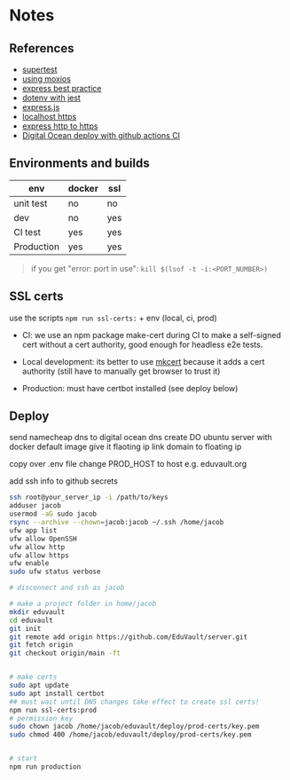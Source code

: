 # Notes

## References

- [supertest](https://github.com/visionmedia/supertest#readme)
- [using moxios](https://codewithhugo.com/testing-an-express-app-with-supertest-moxios-and-jest/)
- [express best practice](http://expressjs.com/en/advanced/best-practice-performance.html)
- [dotenv with jest](https://tekloon.dev/using-dotenv-with-jest)
- [express.js](http://expressjs.com/en/)
- [localhost https](https://medium.com/@nitinpatel_20236/how-to-create-an-https-server-on-localhost-using-express-366435d61f28)
- [express http to https](https://stackoverflow.com/a/65551891/12662244)
- [Digital Ocean deploy with github actions CI](https://codememoirs.com/automatic-deployment-digitalocean-github-actions/)

## Environments and builds

| env        | docker | ssl |
| ---------- | ------ | --- |
| unit test  | no     | no  |
| dev        | no     | yes |
| CI test    | yes    | yes |
| Production | yes    | yes |

> if you get "error: port in use": `kill $(lsof -t -i:<PORT_NUMBER>)`

## SSL certs

use the scripts `npm run ssl-certs:` + env (local, ci, prod)

- CI: we use an npm package make-cert during CI to make a self-signed cert without a cert authority, good enough for headless e2e tests.

- Local development: its better to use [mkcert](https://github.com/FiloSottile/mkcert/) because it adds a cert authority (still have to manually get browser to trust it)

- Production: must have certbot installed (see deploy below)

## Deploy

send namecheap dns to digital ocean dns
create DO ubuntu server with docker default image
give it flaoting ip
link domain to floating ip

copy over .env file
change PROD_HOST to host e.g. eduvault.org

add ssh info to github secrets

```bash
ssh root@your_server_ip -i /path/to/keys
adduser jacob
usermod -aG sudo jacob
rsync --archive --chown=jacob:jacob ~/.ssh /home/jacob
ufw app list
ufw allow OpenSSH
ufw allow http
ufw allow https
ufw enable
sudo ufw status verbose

# disconnect and ssh as jacob
```

```bash
# make a project folder in home/jacob
mkdir eduvault
cd eduvault
git init
git remote add origin https://github.com/EduVault/server.git
git fetch origin
git checkout origin/main -ft


# make certs
sudo apt update
sudo apt install certbot
## must wait until DNS changes take effect to create ssl certs!
npm run ssl-certs:prod
# permission key
sudo chown jacob /home/jacob/eduvault/deploy/prod-certs/key.pem
sudo chmod 400 /home/jacob/eduvault/deploy/prod-certs/key.pem


# start
npm run production
```

